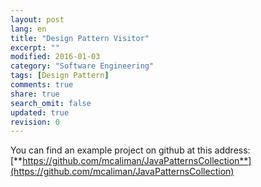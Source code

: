 ```yaml
---
layout: post
lang: en
title: "Design Pattern Visitor"
excerpt: ""
modified: 2016-01-03
category: "Software Engineering"
tags: [Design Pattern]
comments: true
share: true
search_omit: false
updated: true
revision: 0
---
```


You can find an example project on github at this address:
[**https://github.com/mcaliman/JavaPatternsCollection**](https://github.com/mcaliman/JavaPatternsCollection)
